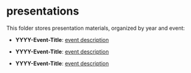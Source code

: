 # presentations
This folder stores presentation materials, organized by year and event:

- **YYYY-Event-Title**: [event description](https://www.techmedevent.nl/)

- **YYYY-Event-Title**: [event description](https://nwochains.nl/)

- **YYYY-Event-Title**: [event description](https://march.aps.org/)
